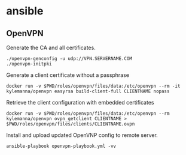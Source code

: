 # ansible

## OpenVPN
Generate the CA and all certificates.
```
./openvpn-genconfig -u udp://VPN.SERVERNAME.COM
./openvpn-initpki
```

Generate a client certificate without a passphrase
```
docker run -v $PWD/roles/openvpn/files/data:/etc/openvpn --rm -it kylemanna/openvpn easyrsa build-client-full CLIENTNAME nopass
```

Retrieve the client configuration with embedded certificates
```
docker run -v $PWD/roles/openvpn/files/data:/etc/openvpn --rm kylemanna/openvpn ovpn_getclient CLIENTNAME > $PWD/roles/openvpn/files/clients/CLIENTNAME.ovpn
```

Install and upload updated OpenVNP config to remote server.
```
ansible-playbook openvpn-playbook.yml -vv
```
